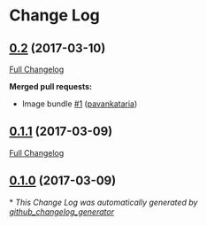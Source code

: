 # Change Log

## [0.2](https://github.com/pavankataria/SwiftDataTables/tree/0.2) (2017-03-10)
[Full Changelog](https://github.com/pavankataria/SwiftDataTables/compare/0.1.1...0.2)

**Merged pull requests:**

- Image bundle [\#1](https://github.com/pavankataria/SwiftDataTables/pull/1) ([pavankataria](https://github.com/pavankataria))

## [0.1.1](https://github.com/pavankataria/SwiftDataTables/tree/0.1.1) (2017-03-09)
[Full Changelog](https://github.com/pavankataria/SwiftDataTables/compare/0.1.0...0.1.1)

## [0.1.0](https://github.com/pavankataria/SwiftDataTables/tree/0.1.0) (2017-03-09)


\* *This Change Log was automatically generated by [github_changelog_generator](https://github.com/skywinder/Github-Changelog-Generator)*